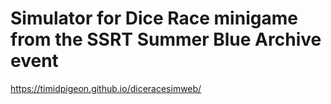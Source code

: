 # Simulator for Dice Race minigame from the SSRT Summer Blue Archive event
https://timidpigeon.github.io/diceracesimweb/
